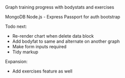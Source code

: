 Graph training progress with bodystats and exercises

MongoDB
Node.js - Express
Passport for auth
bootstrap

Todo next:
 - Re-render chart when delete data block
 - Add bodyfat to same and alternate on another graph
 - Make form inputs required
 - Tidy markup

 Expansion:
 - Add exercises feature as well